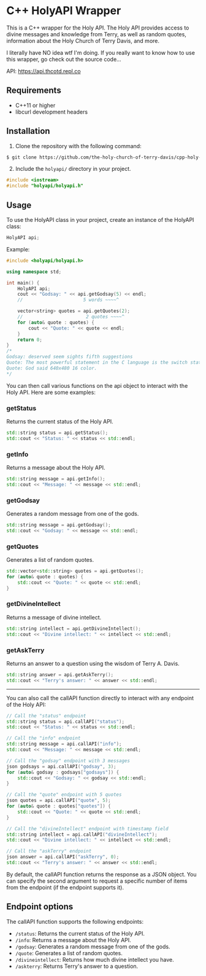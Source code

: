 # C++ HolyAPI Wrapper

This is a C++ wrapper for the Holy API. The Holy API provides access to divine messages and knowledge from Terry, as well as random quotes, information about the Holy Church of Terry Davis, and more.

I literally have NO idea wtf I'm doing. If you really want to know how to use this wrapper, go check out the source code...

API: https://api.thcotd.repl.co

## Requirements

- C++11 or higher
- libcurl development headers

## Installation

1. Clone the repository with the following command:
```sh
$ git clone https://github.com/the-holy-church-of-terry-davis/cpp-holy-api-wrapper.git
```


2. Include the `holyapi/` directory in your project.
```cpp
#include <iostream>
#include "holyapi/holyapi.h"
```

## Usage

To use the HolyAPI class in your project, create an instance of the HolyAPI class:
```cpp
HolyAPI api;
```

Example:
```cpp
#include <holyapi/holyapi.h>

using namespace std;

int main() {
    HolyAPI api;
    cout << "Godsay: " << api.getGodsay(5) << endl;
    //                      5 words ~~~~^

    vector<string> quotes = api.getQuotes(2);
    //                       2 quotes ~~~~^
    for (auto& quote : quotes) {
        cout << "Quote: " << quote << endl;
    }
    return 0;
}
/*
Godsay: deserved seem sights fifth suggestions
Quote: The most powerful statement in the C language is the switch statement.
Quote: God said 640x480 16 color.
*/
```

You can then call various functions on the api object to interact with the Holy API. Here are some examples:

### getStatus

Returns the current status of the Holy API.
```cpp
std::string status = api.getStatus();
std::cout << "Status: " << status << std::endl;
```

### getInfo

Returns a message about the Holy API.
```cpp
std::string message = api.getInfo();
std::cout << "Message: " << message << std::endl;
```

### getGodsay

Generates a random message from one of the gods.
```cpp
std::string message = api.getGodsay();
std::cout << "Godsay: " << message << std::endl;
```

### getQuotes

Generates a list of random quotes.
```cpp
std::vector<std::string> quotes = api.getQuotes();
for (auto& quote : quotes) {
    std::cout << "Quote: " << quote << std::endl;
}
```

### getDivineIntellect

Returns a message of divine intellect.
```cpp
std::string intellect = api.getDivineIntellect();
std::cout << "Divine intellect: " << intellect << std::endl;
```

### getAskTerry

Returns an answer to a question using the wisdom of Terry A. Davis.
```cpp
std::string answer = api.getAskTerry();
std::cout << "Terry's answer: " << answer << std::endl;
```
---
You can also call the callAPI function directly to interact with any endpoint of the Holy API:
```cpp
// Call the "status" endpoint
std::string status = api.callAPI("status");
std::cout << "Status: " << status << std::endl;

// Call the "info" endpoint
std::string message = api.callAPI("info");
std::cout << "Message: " << message << std::endl;

// Call the "godsay" endpoint with 3 messages
json godsays = api.callAPI("godsay", 3);
for (auto& godsay : godsays["godsays"]) {
    std::cout << "Godsay: " << godsay << std::endl;
}

// Call the "quote" endpoint with 5 quotes
json quotes = api.callAPI("quote", 5);
for (auto& quote : quotes["quotes"]) {
    std::cout << "Quote: " << quote << std::endl;
}

// Call the "divineIntellect" endpoint with timestamp field
std::string intellect = api.callAPI("divineIntellect");
std::cout << "Divine intellect: " << intellect << std::endl;

// Call the "askTerry" endpoint
json answer = api.callAPI("askTerry", 0);
std::cout << "Terry's answer: " << answer << std::endl;
```

By default, the callAPI function returns the response as a JSON object. You can specify the second argument to request a specific number of items from the endpoint (if the endpoint supports it).

## Endpoint options

The callAPI function supports the following endpoints:

- `/status`: Returns the current status of the Holy API.
- `/info`: Returns a message about the Holy API.
- `/godsay`: Generates a random message from one of the gods.
- `/quote`: Generates a list of random quotes.
- `/divineintellect`: Returns how much divine intellect you have.
- `/askterry`: Returns Terry's answer to a question.